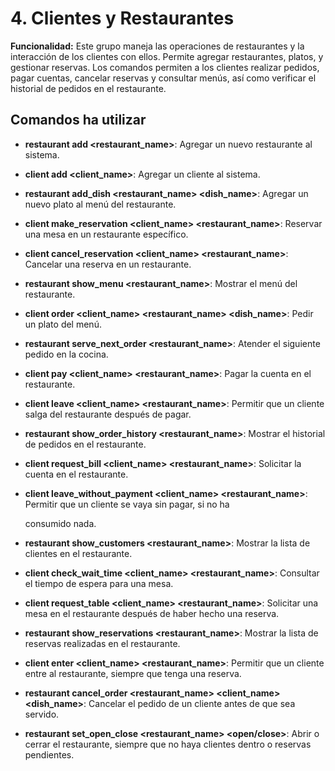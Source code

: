 # 4. Clientes y Restaurantes

**Funcionalidad:** Este grupo maneja las operaciones de restaurantes y la interacción de los clientes con ellos. Permite agregar restaurantes, platos, y gestionar reservas. Los comandos permiten a los clientes realizar pedidos, pagar cuentas, cancelar reservas y consultar menús, así como verificar el historial de pedidos en el restaurante.

## Comandos ha utilizar

- **restaurant add <restaurant_name>**: Agregar un nuevo restaurante al sistema.

- **client add <client_name>**: Agregar un cliente al sistema.

- **restaurant add_dish <restaurant_name> <dish_name>**: Agregar un nuevo plato al menú del restaurante.

- **client make_reservation <client_name> <restaurant_name>**: Reservar una mesa en un restaurante específico.

- **client cancel_reservation <client_name> <restaurant_name>**: Cancelar una reserva en un restaurante.

- **restaurant show_menu <restaurant_name>**: Mostrar el menú del restaurante.

- **client order <client_name> <restaurant_name> <dish_name>**: Pedir un plato del menú.

- **restaurant serve_next_order <restaurant_name>**: Atender el siguiente pedido en la cocina.

- **client pay <client_name> <restaurant_name>**: Pagar la cuenta en el restaurante.

- **client leave <client_name> <restaurant_name>**: Permitir que un cliente salga del restaurante después de pagar.

- **restaurant show_order_history <restaurant_name>**: Mostrar el historial de pedidos en el restaurante.

- **client request_bill <client_name> <restaurant_name>**: Solicitar la cuenta en el restaurante.

- **client leave_without_payment <client_name> <restaurant_name>**: Permitir que un cliente se vaya sin pagar, si no ha 

  consumido nada.

- **restaurant show_customers <restaurant_name>**: Mostrar la lista de clientes en el restaurante.

- **client check_wait_time <client_name> <restaurant_name>**: Consultar el tiempo de espera para una mesa.

- **client request_table <client_name> <restaurant_name>**: Solicitar una mesa en el restaurante después de haber hecho una reserva.

- **restaurant show_reservations <restaurant_name>**: Mostrar la lista de reservas realizadas en el restaurante.

- **client enter <client_name> <restaurant_name>**: Permitir que un cliente entre al restaurante, siempre que tenga una reserva.

- **restaurant cancel_order <restaurant_name> <client_name> <dish_name>**: Cancelar el pedido de un cliente antes de que sea servido.

- **restaurant set_open_close <restaurant_name> <open/close>**: Abrir o cerrar el restaurante, siempre que no haya clientes dentro o reservas pendientes.